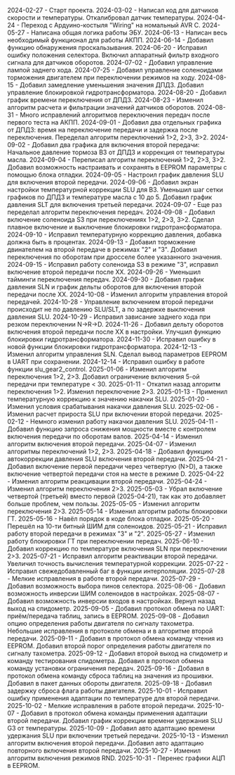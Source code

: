 2024-02-27 - Старт проекта.
2024-03-02 - Написал код для датчиков скорости и температуры.
				Откалибровал датчик температуры.
2024-04-24 - Переход с Ардуино-костыля "Wiring" на номальный AVR C.
2024-05-27 - Написана общая логика работы ЭБУ.
2024-06-13 - Написан весь необходимый функционал для работы АКПП.
2024-06-14 - Добавил функцию обнаружения проскальзывания.
2024-06-20 - Исправил ошибку положения селектора.
				Включил аппаратный фильтр входного сигнала для датчиков оборотов.
2024-07-02 - Добавил управление лампой заднего хода.
2024-07-25 - Добавил управление соленоидами торможения двигателем
				при переключении режимов на ходу.
2024-08-15 - Добавил замедление уменьшения значения ДПДЗ.
				Добавил управление блокировкой гидротрансформатора.
2024-08-20 - Добавил график времени переключения от ДПДЗ.
2024-08-23 - Изменил алгоритм расчета и фильтрации значений датчиков оборотов.
2024-08-31 - Много исправлений алгоритмов переключения передач после первого теста на АКПП.
2024-09-01 - Добавил два отдельных графика от ДПДЗ: 
					время на переключение передачи и задержка после переключения.
				Переделал алгоритм переключений 1>2, 2>3, 3>2.
2024-09-02 - Добавил два графика для включения второй передачи:
				Начальное давление тормоза B3 от ДПДЗ и коррекция от температуры масла.
2024-09-04 - Переписал алгоритм переключений 1>2, 2>3, 3>2.
				Добавил возможность настраивать и сохранять в EEPROM параметры с
				помощью блока отладки.
2024-09-05 - Настроил график давления SLU для включения второй передачи.
2024-09-06 - Добавил экран настройки температурной коррекции SLU для B3.
				Уменьшил шаг сетки графиков по ДПДЗ и температуре масла с 10 до 5.
				Добавил график давления SLT для включения третьей передачи.
2024-09-07 - Еще раз переделал алгоритм переключения передач.
2024-09-08 - Добавил включение соленоида S3 при переключениях 1>2, 2>3, 3>2.
				Сделал плавное включение и выключение блокировки гидротрансформатора.
2024-09-10 - Исправил температурную коррекцию давления, добавка должна быть в процентах.
2024-09-13 - Добавил торможение двинателем на второй передаче в режимах "2" и "3".
				Добавил переключения по оборотам при дросселе более указанного значения.
2024-09-15 - Исправил работу соленоида S3 в режиме "3", исправил включение второй передачи
				после ХХ.
2024-09-26 - Уменьшил тайминги переключения передач.
2024-09-30 - Добавил график давления SLN и график дельты оборотов для включения
				второй передачи после ХХ.
2024-10-08 - Изменил алгоритм управления второй передачей.
2024-10-28 - Управление включением второй передачи происходит не по давлению SLU/SLT,
				а по задержке выключения давления SLU.
2024-10-29 - Исправил зависание заднего хода при резком переключении N->R->D.
2024-11-26 - Добавил дельту оборотов включения второй передачи после ХХ в настройки.
				Улучшил функцию блокировки гидротрансформатора.
2024-11-30 - Исправил ошибку в новой функции блокировки гидротрансформатора.
2024-12-13 - Изменил алгоритм управления SLN.
				Сделал вывод параметров EEPROM в UART при сохранении.
2024-12-14 - Исправил ошибку в работе функции slu_gear2_control.
2025-01-06 - Изменил алгоритм переключения 1>2, 2>3.
				Добавил ограничение включения 5-ой передачи при температуре < 30.
2025-01-11 - Откатил назад алгоритм переключения 1>2.
				Изменил переключение 2>3.
2025-01-13 - Применил температурную коррекцию к значению накачки SLU.
2025-01-20 - Изменил условия срабатывания накачки давления SLU.
2025-02-06 - Изменил расчет прироста SLU при включении второй передачи.
2025-02-12 - Немного изменил работу накачки давления SLU.
2025-04-11 - Добавил функцию запроса снижения мощности вместе
				с контролем включения передачи по оборотам валов.
2025-04-14 - Изменил алгоритм включения второй передачи.
2025-04-07 - Изменил алгоритмы переключений 1>2, 2>3.
2025-04-18 - Добавил функцию автокоррекции давления SLU включения второй передачи.
2025-04-21 - Добавил включение первой передачи через четвертую (N>D), а также
				включение четвертой передачи стоя на месте в режиме D.
2025-04-22 - Изменил алгоритм реакцивации второй передачи.
2025-04-24 - Изменил алгоритм переключения 2>3.
2025-05-03 - Убрал включение четвертой (третьей) вместо первой (2025-04-21), 
				так как это добавляет больше проблем, чем пользы.
2025-05-05 - Изменил алгоритм переключения 2>3.
2025-05-14 - Изменил алгоритм работы блокировки ГТ.
2025-05-16 - Навёл порядок в коде блока отладки.
2025-05-20 - Перешёл на 10-ти битный ШИМ для соленоидов.
2025-05-21 - Исправил работу второй передачи в режимах "3" и "2".
2025-05-27 - Изменил работу блокировки ГТ при переключении передач.
2025-06-10 - Добавил коррекцию по температуре включения SLN при переключении 2>3.
2025-07-21 - Исправил алгоритм реактивации второй передачи.
				Увеличил точность вычисления температурной коррекции.
2025-07-22 - Исправил свежедобавленный баг в функции интерполяции.
2025-07-28 - Мелкие исправления в работе второй передачи.
2025-07-29 - Добавил возможность выбора пинов селектора.
2025-08-06 - Добавил возможность инверсии ШИМ соленоидов в настройках.
2025-08-07 - Добавил возможность инверсии входов в настройках.
				Вернул назад выход на спидометр.
2025-09-05 - Добавил протокол обмена по UART: приём/передача таблиц, запись в EEPROM.
2025-09-08 - Добавил опцию определения работы двигателя по сигналу тахометра.
				Небольшие исправления в протоколе обмена и в алгоритме второй передачи.
2025-09-11 - Добавил в протокол обмена команду чтения из EEPROM.
				Добавил второй порог определения работы двигателя по сигналу тахометра.
2025-09-12 - Добавил второй выход на спидометр и команду тестирования спидометра.
				Добавил в протокол обмена команду установки ограничения передач.
2025-09-16 - Добавил в протокол обмена команду сброса таблиц на значения из прошивки.
				Добавил в пакет данных обороты двигателя.
2025-09-18 - Добавил задержку сброса флага работы двигателя.
2025-10-01 - Исправил ошибку применения адаптации по температуре для второй передачи.
2025-10-02 - Мелкие исправления в работе второй передачи.
2025-10-07 - Добавил в протокол обмена команды применения адаптации второй передачи.
				Добавил график коррекции времени удержания SLU G3 от температуры.
2025-10-09 - Добавил авто адаптацию времени удержания SLU при включении третьей передачи.
2025-10-13 - Изменил алгоритм включения второй передачи.
				Добавил авто адаптацию повторного включения второй передачи.
2025-10-27 - Изменил алгоритм включения режимов RND.
2025-10-31 - Перенес графики АЦП в EEPROM.